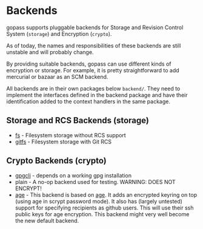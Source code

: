 # Backends

gopass supports pluggable backends for Storage and Revision Control System (`storage`) and Encryption (`crypto`).

As of today, the names and responsibilities of these backends are still unstable and will probably change.

By providing suitable backends, gopass can use different kinds of encryption or storage.
For example, it is pretty straightforward to add mercurial or bazaar as an SCM backend.

All backends are in their own packages below `backend/`. They need to implement the
interfaces defined in the backend package and have their identification added to
the context handlers in the same package.

## Storage and RCS Backends (storage)

* [fs](backends/fs.md) - Filesystem storage without RCS support
* [gitfs](backends/gitfs.md) - Filesystem storage with Git RCS

## Crypto Backends (crypto)

* [gpgcli](backends/gpg.md) - depends on a working gpg installation
* plain -  A no-op backend used for testing. WARNING: DOES NOT ENCRYPT!
* [age](backends/age.md) -  This backend is based on [age](https://github.com/FiloSottile/age). It adds an encrypted keyring on top (using age in scrypt password mode). It also has (largely untested) support for specifying recipients as github users. This will use their ssh public keys for age encryption. This backend might very well become the new default backend.
